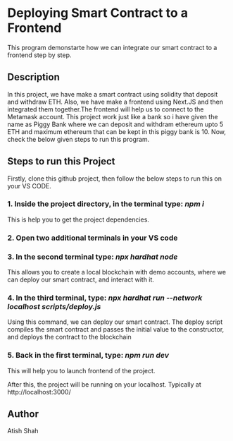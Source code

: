 # Deploying Smart Contract to a Frontend

This program demonstarte how we can integrate our smart contract to a frontend step by step.

## Description
In this project, we have make a smart contract using solidity that deposit and withdraw ETH. Also, we have make a frontend using Next.JS and then integrated them together.The frontend will help us to connect to the Metamask account. This project work just like a bank so i have given the name as Piggy Bank where we can deposit and withdram ethereum upto 5 ETH and maximum ethereum that can be kept in this piggy bank is 10. Now, check the below given steps to run this program.

## Steps to run this Project
Firstly, clone this github project, then follow the below steps to run this on your VS CODE.
 ### 1. Inside the project directory, in the terminal type: *npm i*
 This is help you to get the project dependencies.
 
 ### 2. Open two additional terminals in your VS code
 
 ### 3. In the second terminal type: *npx hardhat node*
  This allows you to create a local blockchain with demo accounts, where we can deploy our smart contract, and interact with it.
 
 ### 4. In the third terminal, type: *npx hardhat run --network localhost scripts/deploy.js*
  Using this command, we can deploy our smart contract. The deploy script compiles the smart contract and passes the initial value to the constructor, and deploys 
  the contract to the blockchain
  
  ### 5. Back in the first terminal, type:  *npm run dev*
  This will help you to launch frontend of the project.

  After this, the project will be running on your localhost. Typically at http://localhost:3000/



## Author

Atish Shah

